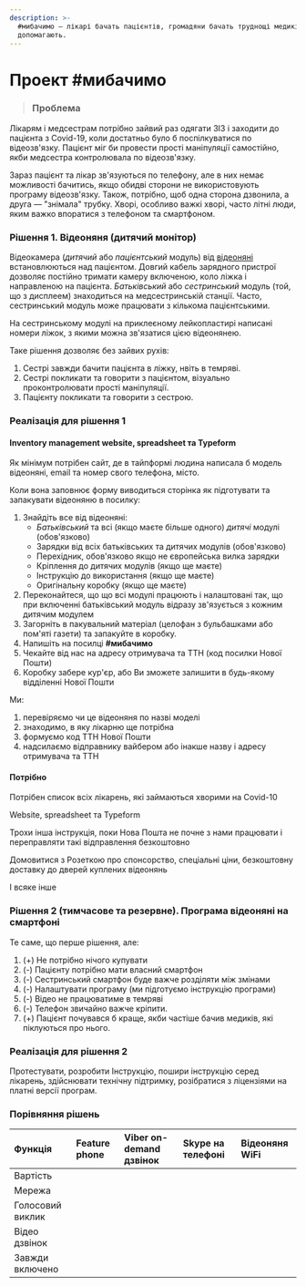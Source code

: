 ```yaml
---
description: >-
  #мибачимо — лікарі бачать пацієнтів, громадяни бачать труднощі медиків та
  допомагають.
---
```


# Проект \#мибачимо

> ### Проблема

Лікарям і медсестрам потрібно зайвий раз одягати ЗІЗ і заходити до пацієнта з Covid-19, коли достатньо було б поспілкуватися по відеозв'язку. Пацієнт міг би провести прості маніпуляції самостійно, якби медсестра контролювала по відеозв'язку.

Зараз пацієнт та лікар зв'язуються по телефону, але в них немає можливості бачитись, якщо обидві сторони не використовують програму відеозв'язку. Також, потрібно, щоб одна сторона дзвонила, а друга — "знімала" трубку. Хворі, особливо важкі хворі, часто літні люди, яким важко впоратися з телефоном та смартфоном.

### Рішення 1. Відеоняня \(дитячий монітор\)

Відеокамера \(_дитячий_ або _пацієнтський_ модуль\) від [відеоняні](https://rozetka.com.ua/babymonitors/c146154/sort=rank;vid140472=videonyanya/) встановлюються над пацієнтом. Довгий кабель зарядного пристрої дозволяє постійно тримати камеру включеною, коло ліжка і направленою на пацієнта. _Батьківський_ або _сестринський_ модуль \(той, що з дисплеем\) знаходиться на медсестринській станції. Часто, сестринський модуль може працювати з кількома пацієнтськими.

На сестринському модулі на приклеєному лейкопластирі написані номери ліжок, з якими можна зв'язатися цією відеонянею.

Таке рішення дозволяє без зайвих рухів:

1. Сестрі завжди бачити пацієнта в ліжку, нвіть в темряві.
2. Сестрі покликати та говорити з пацієнтом, візуально проконтролювати прості маніпуляції.
3. Пацієнту покликати та говорити з сестрою.

### Реалізація для рішення 1

#### Inventory management website, spreadsheet та Typeform

Як мінімум потрібен сайт, де в тайпформі людина написала б модель відеоняні, email та номер свого телефона, місто.

Коли вона заповнює форму виводиться сторінка як підготувати та запакувати відеоняню в посилку:

1. Знайдіть все від відеоняні:
   * _Батьківський_ та всі \(якщо маєте більше одного\) _дитячі_ модулі \(обов'язково\)
   * Зарядки від всіх батьківських та дитячих модулів \(обов'язково\)
   * Перехідник, обов'язково якщо не європейська вилка зарядки
   * Кріплення до дитячих модулів \(якщо ще маєте\)
   * Інструкцію до використання \(якщо ще маєте\)
   * Оригінальну коробку \(якщо ще маєте\)
2. Переконайтеся, що що всі модулі працюють і налаштовані так, що при включенні батьківський модуль відразу зв'язується з кожним дитячим модулем
3. Загорніть в пакувальний матеріал \(целофан з бульбашками або пом'яті газети\) та запакуйте в коробку.
4. Напишіть на посилці **\#мибачимо**
5. Чекайте від нас на адресу отримувача та ТТН \(код посилки Нової Пошти\)
6. Коробку забере кур'єр, або Ви зможете залишити в будь-якому відділенні Нової Пошти

Ми:

1. перевіряємо чи це відеоняня по назві моделі
2. знаходимо, в яку лікарню ще потрібна
3. формуємо код ТТН Нової Пошти
4. надсилаємо відправнику вайбером або інакше назву і адресу отримувача та ТТН

#### Потрібно

Потрібен список всіх лікарень, які займаються хворими на Covid-10

Website, spreadsheet та Typeform

Трохи інша інструкція, поки Нова Пошта не почне з нами працювати і переправляти такі відправлення безкоштовно

Домовитися з Розеткою про спонсорство, спеціальні ціни, безкоштовну доставку до дверей куплених відеонянь

І всяке інше

### Рішення 2 \(тимчасове та резервне\). Програма відеоняні на смартфоні

Те саме, що перше рішення, але:

1. \(+\) Не потрібно нічого купувати
2. \(-\) Пацієнту потрібно мати власний смартфон
3. \(-\) Сестринський смартфон буде важче розділяти між змінами
4. \(-\) Налаштувати програму \(ми підготуємо інструкцію програми\)
5. \(-\) Відео не працюватиме в темряві
6. \(-\) Телефон звичайно важче кріпити.
7. \(+\) Пацієнт почувався б краще, якби частіше бачив медиків, які піклуються про нього.

### Реалізація для рішення 2

Протестувати, розробити Інструкцію, пошири інструкцію серед лікарень, здійснювати технічну підтримку, розібратися з ліцензіями на платні версії програм.

### Порівняння рішень

| Функція | Feature phone | Viber on-demand дзвінок | Skype на телефоні | Відеоняня WiFi |
| :--- | :--- | :--- | :--- | :--- |
| Вартість |  |  |  |  |
| Мережа |  |  |  |  |
| Голосовий виклик |  |  |  |  |
| Відео дзвінок |  |  |  |  |
| Завжди включено |  |  |  |  |

